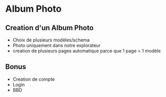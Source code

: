 # Album Photo

## Creation d'un Album Photo
 - Choix de plusieurs modèles/schema
 - Photo uniquement dans notre explorateur
 - creation de plusieurs pages automatique parce que 1 page = 1 modèle
 
 ## Bonus
  - Creation de compte
  - Login
  - BBD
